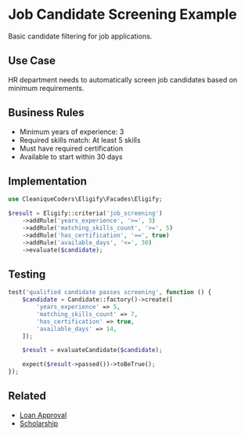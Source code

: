 # Job Candidate Screening Example

Basic candidate filtering for job applications.

## Use Case

HR department needs to automatically screen job candidates based on minimum requirements.

## Business Rules

- Minimum years of experience: 3
- Required skills match: At least 5 skills
- Must have required certification
- Available to start within 30 days

## Implementation

```php
use CleaniqueCoders\Eligify\Facades\Eligify;

$result = Eligify::criteria('job_screening')
    ->addRule('years_experience', '>=', 3)
    ->addRule('matching_skills_count', '>=', 5)
    ->addRule('has_certification', '==', true)
    ->addRule('available_days', '<=', 30)
    ->evaluate($candidate);
```

## Testing

```php
test('qualified candidate passes screening', function () {
    $candidate = Candidate::factory()->create([
        'years_experience' => 5,
        'matching_skills_count' => 7,
        'has_certification' => true,
        'available_days' => 14,
    ]);

    $result = evaluateCandidate($candidate);

    expect($result->passed())->toBeTrue();
});
```

## Related

- [Loan Approval](loan-approval.md)
- [Scholarship](scholarship.md)

